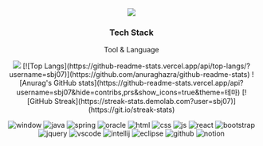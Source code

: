 <div align=center>
  <img src="https://capsule-render.vercel.app/api?type=waving&color=auto&height=200&section=header&text=Byungjoo%20Github!&fontSize-90" />
</div>
<div align=center>
  <h3> Tech Stack </h3>
  <p> Tool & Language </p>
</div>
<div align="center">
  <img src="https://img.shields.io/badge/Windows-0078D6?style=for-the-badge&logo=windows&logoColor=white" />
[![Top Langs](https://github-readme-stats.vercel.app/api/top-langs/?username=sbj07)](https://github.com/anuraghazra/github-readme-stats)
![Anurag's GitHub stats](https://github-readme-stats.vercel.app/api?username=sbj07&hide=contribs,prs&show_icons=true&theme=테마)
[![GitHub Streak](https://streak-stats.demolab.com?user=sbj07)](https://git.io/streak-stats)

![window](https://img.shields.io/badge/Windows-0078D6?style=for-the-badge&logo=windows&logoColor=white)
![java](https://img.shields.io/badge/Java-ED8B00?style=for-the-badge&logo=openjdk&logoColor=white)
![spring](https://img.shields.io/badge/Spring-6DB33F?style=for-the-badge&logo=spring&logoColor=white)
![oracle](https://img.shields.io/badge/Oracle-F80000?style=for-the-badge&logo=Oracle&logoColor=white)
![html](https://img.shields.io/badge/HTML5-E34F26?style=for-the-badge&logo=html5&logoColor=white)
![css](https://img.shields.io/badge/CSS3-1572B6?style=for-the-badge&logo=css3&logoColor=white)
![js](https://img.shields.io/badge/JavaScript-F7DF1E?style=for-the-badge&logo=JavaScript&logoColor=white)
![react](https://img.shields.io/badge/React-20232A?style=for-the-badge&logo=react&logoColor=61DAFB)
![bootstrap](https://img.shields.io/badge/Bootstrap-563D7C?style=for-the-badge&logo=bootstrap&logoColor=white)
![jquery](https://img.shields.io/badge/jQuery-0769AD?style=for-the-badge&logo=jquery&logoColor=white)
![vscode](https://img.shields.io/badge/Visual_Studio_Code-0078D4?style=for-the-badge&logo=visual%20studio%20code&logoColor=white)
![intellij](https://img.shields.io/badge/IntelliJ_IDEA-000000.svg?style=for-the-badge&logo=intellij-idea&logoColor=white)
![eclipse](https://img.shields.io/badge/Eclipse-2C2255?style=for-the-badge&logo=eclipse&logoColor=white)
![github](https://img.shields.io/badge/GitHub-100000?style=for-the-badge&logo=github&logoColor=white)
![notion](https://img.shields.io/badge/Notion-%23000000.svg?style=for-the-badge&logo=notion&logoColor=white)


